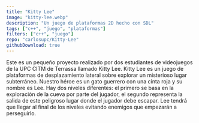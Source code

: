 ```yaml
---
title: "Kitty Lee"
image: "kitty-lee.webp"
description: "Un juego de plataformas 2D hecho con SDL"
tags: ["c++", "juego", "plataformas"]
filters: ["c++", "juego"]
repo: "carlosupc/Kitty-Lee"
githubDownload: true
---
```

Este es un pequeño proyecto realizado por dos estudiantes de videojuegos de la UPC CITM de Terrassa llamado Kitty Lee. Kitty Lee es un juego de plataformas de desplazamiento lateral sobre explorar un misterioso lugar subterráneo. Nuestro héroe es un gato guerrero con una cinta roja y su nombre es Lee. Hay dos niveles diferentes: el primero se basa en la exploración de la cueva por parte del jugador, el segundo representa la salida de este peligroso lugar donde el jugador debe escapar. Lee tendrá que llegar al final de los niveles evitando enemigos que empezarán a perseguirlo.
